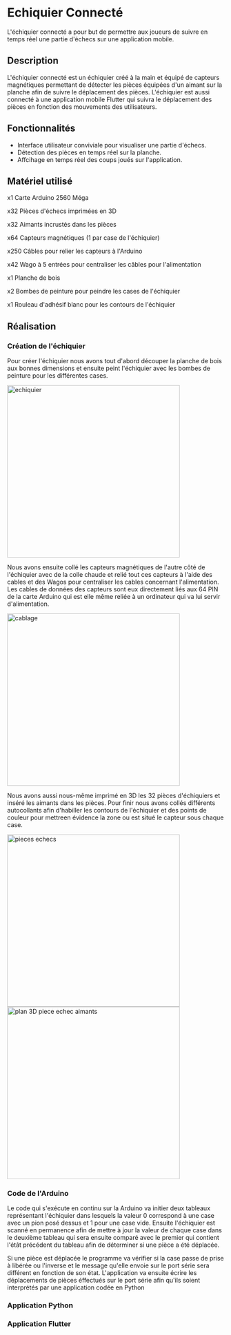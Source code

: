 # Echiquier Connecté

L'échiquier connecté a pour but de permettre aux joueurs de suivre en temps réel une partie d'échecs sur une application mobile. 

## Description

L'échiquier connecté est un échiquier créé à la main et équipé de capteurs magnétiques permettant de détecter les pièces équipées d'un aimant sur la planche afin de suivre le déplacement des pièces. L'échiquier est aussi connecté à une application mobile Flutter qui suivra le déplacement des pièces en fonction des mouvements des utilisateurs.

## Fonctionnalités

- Interface utilisateur conviviale pour visualiser une partie d'échecs.
- Détection des pièces en temps réel sur la planche.
- Affcihage en temps réel des coups joués sur l'application.

## Matériel utilisé

x1 Carte Arduino 2560 Méga

x32 Pièces d'échecs imprimées en 3D

x32 Aimants incrustés dans les pièces

x64 Capteurs magnétiques (1 par case de l'échiquier)

x250 Câbles pour relier les capteurs à l'Arduino

x42 Wago à 5 entrées pour centraliser les câbles pour l'alimentation

x1 Planche de bois

x2 Bombes de peinture pour peindre les cases de l'échiquier

x1 Rouleau d'adhésif blanc pour les contours de l'échiquier

## Réalisation 

### Création de l'échiquier

Pour créer l'échiquier nous avons tout d'abord découper la planche de bois aux bonnes dimensions et ensuite peint l'échiquier avec les bombes de peinture pour les différentes cases.

<img width="400" alt="echiquier" src="https://github.com/WilliamAGENEAU/echiquier-connecte/assets/94351884/97c93b2a-82d8-44c1-bbe1-f27b6683cde3">

Nous avons ensuite collé les capteurs magnétiques de l'autre côté de l'échiquier avec de la colle chaude et relié tout ces capteurs à l'aide des cables et des Wagos pour centraliser les cables concernant l'alimentation. Les cables de données des capteurs sont eux directement liés aux 64 PIN de la carte Arduino qui est elle même reliée à un ordinateur qui va lui servir d'alimentation.

<img width="400" alt="cablage" src="https://github.com/WilliamAGENEAU/echiquier-connecte/assets/94351884/71d319ff-f554-4153-91bf-62d81217efe0">

Nous avons aussi nous-même imprimé en 3D les 32 pièces d'échiquiers et inséré les aimants dans les pièces. Pour finir nous avons collés différents autocollants afin d'habiller les contours de l'échiquier et des points de couleur pour mettreen évidence la zone ou est situé le capteur sous chaque case.

<img width="400" alt="pieces echecs" src="https://github.com/WilliamAGENEAU/echiquier-connecte/assets/94351884/4093dec4-abf2-4385-bba0-ef40c6ab217e"> <img width="400" alt="plan 3D piece echec aimants" src="https://github.com/WilliamAGENEAU/echiquier-connecte/assets/94351884/7778dbd7-ebf9-4906-81b1-4b1d88523333">



### Code de l'Arduino

Le code qui s'exécute en continu sur la Arduino va initier deux tableaux représentant l'échiquier dans lesquels la valeur 0 correspond à une case avec un pion posé dessus et 1 pour une case vide. Ensuite l'échiquier est scanné en permanence afin de mettre à jour la valeur de chaque case dans le deuxième tableau qui sera ensuite comparé avec le premier qui contient l'étât précédent du tableau afin de déterminer si une pièce a été déplacée.

Si une pièce est déplacée le programme va vérifier si la case passe de prise à libérée ou l'inverse et le message qu'elle envoie sur le port série sera différent en fonction de son état. L'application va ensuite écrire les déplacements de pièces éffectués sur le port série afin qu'ils soient interprétés par une application codée en Python

### Application Python

### Application Flutter



